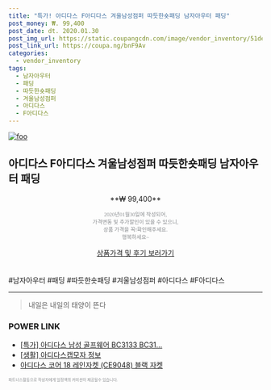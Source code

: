 ```yaml
--- 
title: "특가! 아디다스 F아디다스 겨울남성점퍼 따듯한숏패딩 남자아우터 패딩" 
post_money: ₩. 99,400 
post_date: dt. 2020.01.30 
post_img_url: https://static.coupangcdn.com/image/vendor_inventory/51de/13f8c3fce5a0beff61362d2f9445505d2d2bd86ad1dc93316bc8e843f414.jpg 
post_link_url: https://coupa.ng/bnF9Av 
categories: 
  - vendor_inventory 
tags: 
  - 남자아우터 
  - 패딩 
  - 따듯한숏패딩 
  - 겨울남성점퍼 
  - 아디다스 
  - F아디다스 
--- 
```

[![foo](https://static.coupangcdn.com/image/vendor_inventory/51de/13f8c3fce5a0beff61362d2f9445505d2d2bd86ad1dc93316bc8e843f414.jpg)](https://coupa.ng/bnF9Av) 

## 아디다스 F아디다스 겨울남성점퍼 따듯한숏패딩 남자아우터 패딩 
<p style="text-align: center;">**₩ 99,400**</p> 
<p style="text-align: center;"><span style="color: #898c8f; font-family: Georgia,Times,serif; font-size: 0.75em;">2020년01월30일에 작성되어, <br>가격변동 및 추가할인이 있을 수 있으니,<br> 상품 가격을 꼭!확인해주세요.<br>행복하세요~</span> 
</p>	 
<div markdown="0" style="text-align: center;"><a href="https://coupa.ng/bnF9Av" class="btn btn--success">상품가격 및 후기 보러가기</a></div> 
<br><br> 
  #남자아우터 #패딩 #따듯한숏패딩 #겨울남성점퍼 #아디다스 #F아디다스 
<hr> 

> 내일은 내일의 태양이 뜬다 


### POWER LINK

* <a href="https://blog.naver.com/an0733/221789428056" target="_blank">[특가] 아디다스 남성 골프웨어 BC3133 BC31...</a>
* <a href="https://blog.naver.com/fash111/221768110466" target="_blank"> [생활] 아디다스캡모자 정보 </a>
* <a href="https://blog.naver.com/sakai111/221785024856" target="_blank">아디다스 코어 18 레인자켓 (CE9048) 블랙 자켓</a>

<span style="color: #898c8f; font-family: Georgia,Times,serif; font-size: 0.55em;">파트너스활동으로 작성자에게 일정액의 커미션이 제공될수 있습니다.</span> 
